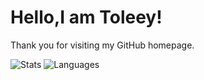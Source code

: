 # Hello,I am Toleey!
Thank you for visiting my GitHub homepage.  

![Stats](https://github-readme-stats.vercel.app/api?username=Toleey&include_all_commits=true&hide_border=true&theme=graywhite)
![Languages](https://github-readme-stats.vercel.app/api/top-langs/?username=Toleey&&show_icons=true&hide_border=true&theme=graywhite&layout=compact&langs_count=8&exclude_repo=wxGo)
